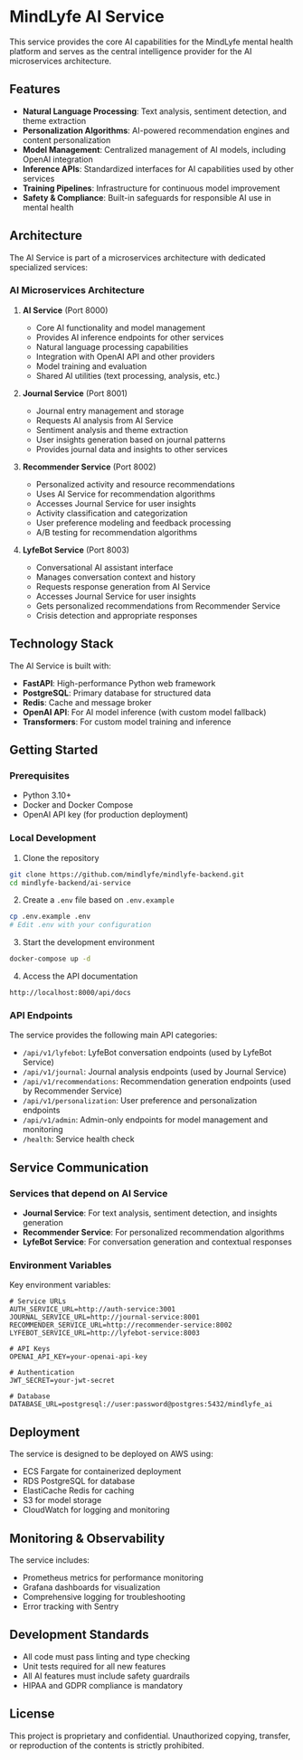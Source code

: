 # MindLyfe AI Service

This service provides the core AI capabilities for the MindLyfe mental health platform and serves as the central intelligence provider for the AI microservices architecture.

## Features

- **Natural Language Processing**: Text analysis, sentiment detection, and theme extraction
- **Personalization Algorithms**: AI-powered recommendation engines and content personalization
- **Model Management**: Centralized management of AI models, including OpenAI integration
- **Inference APIs**: Standardized interfaces for AI capabilities used by other services
- **Training Pipelines**: Infrastructure for continuous model improvement
- **Safety & Compliance**: Built-in safeguards for responsible AI use in mental health

## Architecture

The AI Service is part of a microservices architecture with dedicated specialized services:

### AI Microservices Architecture

1. **AI Service** (Port 8000)
   - Core AI functionality and model management
   - Provides AI inference endpoints for other services
   - Natural language processing capabilities
   - Integration with OpenAI API and other providers
   - Model training and evaluation
   - Shared AI utilities (text processing, analysis, etc.)

2. **Journal Service** (Port 8001)
   - Journal entry management and storage
   - Requests AI analysis from AI Service
   - Sentiment analysis and theme extraction
   - User insights generation based on journal patterns
   - Provides journal data and insights to other services

3. **Recommender Service** (Port 8002)
   - Personalized activity and resource recommendations
   - Uses AI Service for recommendation algorithms
   - Accesses Journal Service for user insights
   - Activity classification and categorization
   - User preference modeling and feedback processing
   - A/B testing for recommendation algorithms

4. **LyfeBot Service** (Port 8003)
   - Conversational AI assistant interface
   - Manages conversation context and history
   - Requests response generation from AI Service
   - Accesses Journal Service for user insights
   - Gets personalized recommendations from Recommender Service
   - Crisis detection and appropriate responses

## Technology Stack

The AI Service is built with:

- **FastAPI**: High-performance Python web framework
- **PostgreSQL**: Primary database for structured data
- **Redis**: Cache and message broker
- **OpenAI API**: For AI model inference (with custom model fallback)
- **Transformers**: For custom model training and inference

## Getting Started

### Prerequisites

- Python 3.10+
- Docker and Docker Compose
- OpenAI API key (for production deployment)

### Local Development

1. Clone the repository
```bash
git clone https://github.com/mindlyfe/mindlyfe-backend.git
cd mindlyfe-backend/ai-service
```

2. Create a `.env` file based on `.env.example`
```bash
cp .env.example .env
# Edit .env with your configuration
```

3. Start the development environment
```bash
docker-compose up -d
```

4. Access the API documentation
```
http://localhost:8000/api/docs
```

### API Endpoints

The service provides the following main API categories:

- `/api/v1/lyfebot`: LyfeBot conversation endpoints (used by LyfeBot Service)
- `/api/v1/journal`: Journal analysis endpoints (used by Journal Service)
- `/api/v1/recommendations`: Recommendation generation endpoints (used by Recommender Service)
- `/api/v1/personalization`: User preference and personalization endpoints
- `/api/v1/admin`: Admin-only endpoints for model management and monitoring
- `/health`: Service health check

## Service Communication

### Services that depend on AI Service

- **Journal Service**: For text analysis, sentiment detection, and insights generation
- **Recommender Service**: For personalized recommendation algorithms
- **LyfeBot Service**: For conversation generation and contextual responses

### Environment Variables

Key environment variables:

```
# Service URLs
AUTH_SERVICE_URL=http://auth-service:3001
JOURNAL_SERVICE_URL=http://journal-service:8001
RECOMMENDER_SERVICE_URL=http://recommender-service:8002
LYFEBOT_SERVICE_URL=http://lyfebot-service:8003

# API Keys
OPENAI_API_KEY=your-openai-api-key

# Authentication
JWT_SECRET=your-jwt-secret

# Database
DATABASE_URL=postgresql://user:password@postgres:5432/mindlyfe_ai
```

## Deployment

The service is designed to be deployed on AWS using:

- ECS Fargate for containerized deployment
- RDS PostgreSQL for database
- ElastiCache Redis for caching
- S3 for model storage
- CloudWatch for logging and monitoring

## Monitoring & Observability

The service includes:

- Prometheus metrics for performance monitoring
- Grafana dashboards for visualization
- Comprehensive logging for troubleshooting
- Error tracking with Sentry

## Development Standards

- All code must pass linting and type checking
- Unit tests required for all new features
- All AI features must include safety guardrails
- HIPAA and GDPR compliance is mandatory

## License

This project is proprietary and confidential. Unauthorized copying, transfer, or reproduction of the contents is strictly prohibited.
